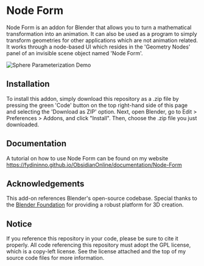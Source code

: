 # Node Form

Node Form is an addon for Blender that allows you to turn a mathematical transformation into an animation. It can also be used as a program to simply transform geometries for other applications which are not animation related. It works through a node-based UI which resides in the 'Geometry Nodes' panel of an invisible scene object named 'Node Form'.

![Sphere Parameterization Demo](https://i.imgur.com/RZhXzVR.gif)

## Installation

To install this addon, simply download this repository as a .zip file by pressing the green 'Code' button on the top right-hand side of this page and selecting the 'Download as ZIP' option. Next, open Blender, go to Edit > Preferences > Addons, and click "Install". Then, choose the .zip file you just downloaded.

## Documentation

A tutorial on how to use Node Form can be found on my website https://fydininno.github.io/ObsidianOnline/documentation/Node-Form

## Acknowledgements

This add-on references Blender's open-source codebase. Special thanks to the [Blender Foundation](https://www.blender.org/) for providing a robust platform for 3D creation.

## Notice

If you reference this repository in your code, please be sure to cite it properly. All code referencing this repository must adopt the GPL license, which is a copy-left license. See the license attached and the top of my source code files for more information.
